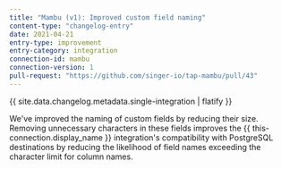 ```yaml
---
title: "Mambu (v1): Improved custom field naming"
content-type: "changelog-entry"
date: 2021-04-21
entry-type: improvement
entry-category: integration
connection-id: mambu
connection-version: 1
pull-request: "https://github.com/singer-io/tap-mambu/pull/43"
---
```

{{ site.data.changelog.metadata.single-integration | flatify }}

We've improved the naming of custom fields by reducing their size. Removing unnecessary characters in these fields improves the {{ this-connection.display_name }} integration's compatibility with PostgreSQL destinations by reducing the likelihood of field names exceeding the character limit for column names.